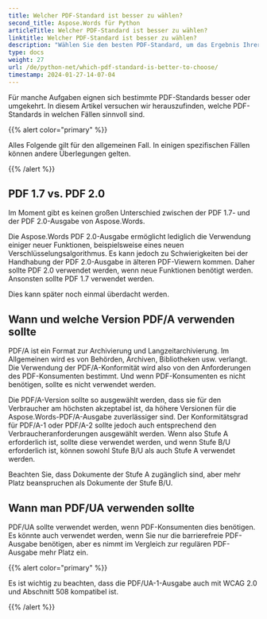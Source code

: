 ```yaml
---
title: Welcher PDF-Standard ist besser zu wählen?
second_title: Aspose.Words für Python
articleTitle: Welcher PDF-Standard ist besser zu wählen?
linktitle: Welcher PDF-Standard ist besser zu wählen?
description: "Wählen Sie den besten PDF-Standard, um das Ergebnis Ihrer Programmieraufgabe in Python zu exportieren. Welcher PDF-Standard ist besser – PDF 1.7, PDF 2.0, PDF/A-1, PDF/A-2 oder PDF/UA."
type: docs
weight: 27
url: /de/python-net/which-pdf-standard-is-better-to-choose/
timestamp: 2024-01-27-14-07-04
---
```


Für manche Aufgaben eignen sich bestimmte PDF-Standards besser oder umgekehrt. In diesem Artikel versuchen wir herauszufinden, welche PDF-Standards in welchen Fällen sinnvoll sind.

{{% alert color="primary" %}}

Alles Folgende gilt für den allgemeinen Fall. In einigen spezifischen Fällen können andere Überlegungen gelten.

{{% /alert %}}

## PDF 1.7 vs. PDF 2.0

Im Moment gibt es keinen großen Unterschied zwischen der PDF 1.7- und der PDF 2.0-Ausgabe von Aspose.Words.

Die Aspose.Words PDF 2.0-Ausgabe ermöglicht lediglich die Verwendung einiger neuer Funktionen, beispielsweise eines neuen Verschlüsselungsalgorithmus. Es kann jedoch zu Schwierigkeiten bei der Handhabung der PDF 2.0-Ausgabe in älteren PDF-Viewern kommen. Daher sollte PDF 2.0 verwendet werden, wenn neue Funktionen benötigt werden. Ansonsten sollte PDF 1.7 verwendet werden.

Dies kann später noch einmal überdacht werden.

## Wann und welche Version PDF/A verwenden sollte

PDF/A ist ein Format zur Archivierung und Langzeitarchivierung. Im Allgemeinen wird es von Behörden, Archiven, Bibliotheken usw. verlangt. Die Verwendung der PDF/A-Konformität wird also von den Anforderungen des PDF-Konsumenten bestimmt. Und wenn PDF-Konsumenten es nicht benötigen, sollte es nicht verwendet werden.

Die PDF/A-Version sollte so ausgewählt werden, dass sie für den Verbraucher am höchsten akzeptabel ist, da höhere Versionen für die Aspose.Words-PDF/A-Ausgabe zuverlässiger sind. Der Konformitätsgrad für PDF/A-1 oder PDF/A-2 sollte jedoch auch entsprechend den Verbraucheranforderungen ausgewählt werden. Wenn also Stufe A erforderlich ist, sollte diese verwendet werden, und wenn Stufe B/U erforderlich ist, können sowohl Stufe B/U als auch Stufe A verwendet werden.

Beachten Sie, dass Dokumente der Stufe A zugänglich sind, aber mehr Platz beanspruchen als Dokumente der Stufe B/U.

## Wann man PDF/UA verwenden sollte

PDF/UA sollte verwendet werden, wenn PDF-Konsumenten dies benötigen. Es könnte auch verwendet werden, wenn Sie nur die barrierefreie PDF-Ausgabe benötigen, aber es nimmt im Vergleich zur regulären PDF-Ausgabe mehr Platz ein.

{{% alert color="primary" %}}

Es ist wichtig zu beachten, dass die PDF/UA-1-Ausgabe auch mit WCAG 2.0 und Abschnitt 508 kompatibel ist.

{{% /alert %}}
